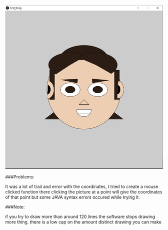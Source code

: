 ![](ME.png)

###Problems:

It was a lot of trail and error with the coordinates, I tried to create a mouse clicked function there clicking the picture at a point will give the coordinates of that point but some JAVA syntax errors occured while trying it. 

###Note:

if you try to draw more than around 120 lines the software stops drawing more thing. there is a low cap on the amount distinct drawing you can make
